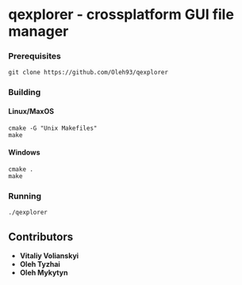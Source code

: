# qexplorer - crossplatform GUI file manager

### Prerequisites

```
git clone https://github.com/Oleh93/qexplorer
```

### Building

#### Linux/MaxOS
```
cmake -G "Unix Makefiles"
make
```
#### Windows
```
cmake .
make
```

### Running
```
./qexplorer
```
## Contributors

* **Vitaliy Volianskyi**
* **Oleh Tyzhai**
* **Oleh Mykytyn**
